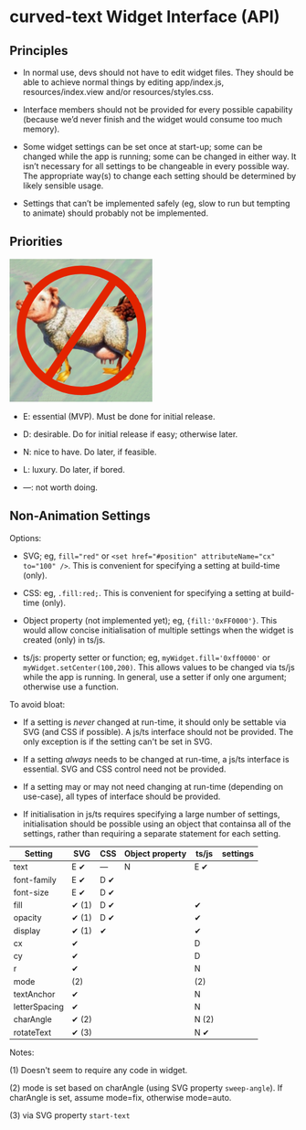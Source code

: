 curved-text Widget Interface (API)
=
Principles
-
* In normal use, devs should not have to edit widget files. They should be able to achieve normal things by editing app/index.js, resources/index.view and/or resources/styles.css.

* Interface members should not be provided for every possible capability (because we’d never finish and the widget would consume too much memory).

* Some widget settings can be set once at start-up; some can be changed while the app is running; some can be changed in either way. It isn’t necessary for all settings to be changeable in every possible way. The appropriate way(s) to change each setting should be determined by likely sensible usage.

* Settings that can’t be implemented safely (eg, slow to run but tempting to animate) should probably not be implemented.


Priorities
-
![Minimum Viable Product](MVP.png)

* E: essential (MVP). Must be done for initial release.

* D: desirable. Do for initial release if easy; otherwise later.

* N: nice to have. Do later, if feasible.

* L: luxury. Do later, if bored.

* —: not worth doing.

Non-Animation Settings
-
Options:

* SVG; eg, `fill="red"` or `<set href="#position" attributeName="cx" to="100" />`. This is convenient for specifying a setting at build-time (only).

* CSS: eg, `.fill:red;`. This is convenient for specifying a setting at build-time (only).

* Object property (not implemented yet); eg, `{fill:'0xFF0000'}`. This would allow concise initialisation of multiple settings when the widget is created (only) in ts/js.

* ts/js: property setter or function; eg, `myWidget.fill='0xff0000'` or `myWidget.setCenter(100,200)`. This allows values to be changed via ts/js while the app is running. In general, use a setter if only one argument; otherwise use a function.

To avoid bloat:

* If a setting is *never* changed at run-time, it should only be settable via SVG (and CSS if possible). A js/ts interface should not be provided. The only exception is if the setting can't be set in SVG.

* If a setting *always* needs to be changed at run-time, a js/ts interface is essential. SVG and CSS control need not be provided.

* If a setting may or may not need changing at run-time (depending on use-case), all types of interface should be provided.

* If initialisation in js/ts requires specifying a large number of settings, initialisation should be possible using an object that containsa all of the settings, rather than requiring a separate statement for each setting.

| Setting | SVG | CSS | Object property | ts/js | settings |
| --- | --- | --- | --- | --- | --- |
| text | E ✔ | — | N | E ✔ |   |
| font-family | E ✔ | D ✔ |  |  |   |
| font-size | E ✔ | D ✔ |  |  |  |
| fill | ✔ (1) | D ✔ |  | ✔ |  |
| opacity | ✔ (1) | D ✔ |  | ✔ |  |
| display | ✔ (1) | ✔ | |✔ |
| cx | ✔ |  |  | D | |
| cy | ✔ |  |  | D | |
| r | ✔ |  |  | N |  |
| mode | (2) |  |  | (2) |  |
| textAnchor | ✔ |  |  | N | |
| letterSpacing | ✔ |  |  | N |  |
| charAngle | ✔ (2) |  |  | N (2) |  |
| rotateText | ✔ (3) |  |  | N ✔ | |

Notes:

(1) Doesn't seem to require any code in widget.

(2) mode is set based on charAngle (using SVG property `sweep-angle`). If charAngle is set, assume mode=fix, otherwise mode=auto.

(3) via SVG property `start-text`